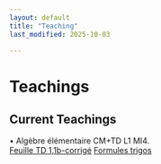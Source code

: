 ```yaml
---
layout: default
title: "Teaching"
last_modified: 2025-10-03

---
```

<div class="page-title">
    <h1>Teachings</h1>
</div>

<!-- <section class="section">
    <h3 class="section-title">Current Teachings</h3>
{% assign courses = site.data.teaching | sort: "term" | reverse %}
{% if courses.size > 0 %}
{% for course in courses %}
<div class="course-item">
    <div class="course-main">
        <span class="course-bullet">•</span>
        <span class="course-title">{{ course.name }}</span>
        <span class="course-meta">
            {% if course.term %}{{ course.term }}{% if course.type or course.code %}, {% endif %}{% endif %}
            {% if course.type %}{{ course.type }}{% if course.code %} ({{ course.code }}){% endif %}{% endif %}
            {% if course.code and course.term == nil and course.type == nil %}({{ course.code }}){% endif %}
        </span>
    </div>
</div>
{% endfor %}
{% else %}
<div class="no-courses">No courses available at the moment.</div>
{% endif %}
&nbsp;&nbsp;&nbsp;&nbsp;&nbsp;&nbsp;&nbsp;&nbsp;&nbsp;&nbsp;&nbsp;&nbsp;&nbsp;&nbsp;&nbsp;&nbsp;&nbsp;&nbsp;&nbsp;&nbsp;&nbsp;&nbsp;&nbsp;&nbsp;&nbsp;&nbsp;&nbsp;&nbsp;&nbsp;&nbsp;&nbsp;&nbsp;&nbsp;&nbsp;&nbsp;&nbsp;
</section> -->

<section class="section">
<h2>Current Teachings</h2>

<div class="course-item">
    <div class="course-main">
        <span class="course-bullet">•</span>
        <span class="course-title">Algèbre élémentaire</span>
        <span class="course-meta">CM+TD L1 MI4. &nbsp;&nbsp;  </span>
        <div class="course-files">
            <a href="\assets\Feuille 1-1b-corrigé.pdf" class="file-link file-pdf" target="_blank">Feuille TD 1,1b-corrigé</a>
            <a href="assets\fiche_trigo.pdf" class="file-link file-pdf" target="_blank">Formules trigos</a>
        </div>
    </div>
</div>


